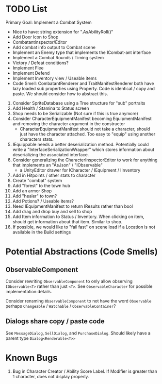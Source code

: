 # TODO List

Primary Goal:  Implement a Combat System


* Nice to have: string extension for ".AsAbilityRoll()"
* Add Door Icon to Shop
* CombatantInspector/Editor
* Add combat info output to Combat scene
* Implement an Enemy type that implements the ICombat-ant interface
* Implement a Combat Rounds / Timing system
* Victory / Defeat conditions?
* Implement Flee
* Implement Defend
* Implement Inventory view / Useable items
* Code Smell: CombatantRenderer and TraitManifestRenderer both have lazy loaded
  sub properties using Property. Code is identical / copy and paste. We should
  consider how to abstract this.


1. Consider SpriteDatabase using a Tree structure for "sub" portraits
2. Add Health / Stamina to Status screen
3. Shop needs to be Serializable (Not sure if this is true anymore)
4. Consider CharacterEquipmentManifest becoming EquipmentManifest and removing the character argument in the constructor
   * CharacterEquipmentManifest should not take a character, should just have
     the character attached. Too easy to "equip" using another characters stats.
5. IEquippable needs a better deserialization method. Potentially could write a
   "InterfaceSerializationWrapper" which stores information about deserializing
   the associated interface.
6. Consider generalizing the CharacterInspectorEditor to work for anything that
   implements an "AsJson" / "IObservable"
   * a UnityEditor drawer for ICharacter / IEquipment / IInventory
7. Add in Hitpoints / other stats to character
8. Create "combat" system
9.  Add "forest" to the town hub
10. Add an armor Shop
11. Add "healer" to town?
12. Add Potions? / Useable items?
13. Need IEquipmentManifest to return IResults rather than bool
14. Add drag and drop buy and sell to shop
15. Add Item information to Status / Inventory. When clicking on item, should
    get information about that item. Similar to shop.
16. If possible, we would like to "fail fast" on scene load if a Location is not
    available in the Build settings

# Potential Abstractions (Code Smells)

## ObservableComponent
Consider rewriting `ObservableComponent` to only allow observing
`IObservable<T>` rather than just `<T>`. See `ObservableCharacter` for possible
implementation details.

Consider renaming `ObservableComponent` to not have the word `Observable`
perhaps `Changeable` / `Watchable` / `ObservableContainer`?

## Dialogs share copy / paste code
See `MessageDialog`, `SellDialog`, and `PurchaseDialog`. Should likely have a parent type `Dialog<Renderable<T>>`

# Known Bugs

1. Bug in Character Creator / Ability Score Label. If Modifier is greater than 1
   character, does not display properly.
